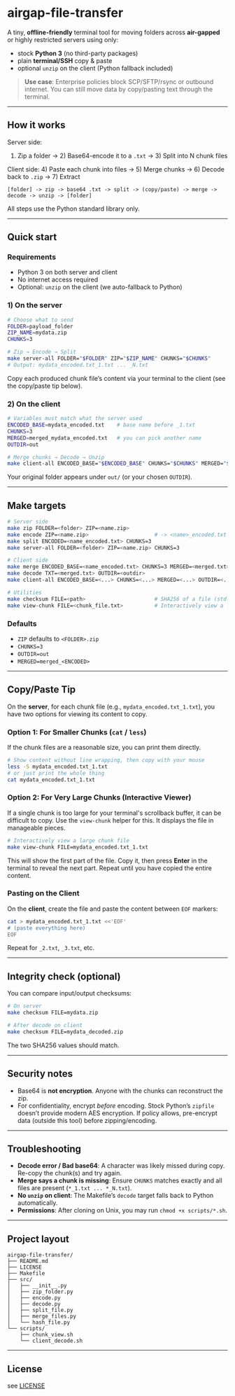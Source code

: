 # airgap-file-transfer

A tiny, **offline-friendly** terminal tool for moving folders across **air-gapped** or highly restricted servers using only:

  - stock **Python 3** (no third-party packages)
  - plain **terminal/SSH** copy & paste
  - optional `unzip` on the client (Python fallback included)

> **Use case**: Enterprise policies block SCP/SFTP/rsync or outbound internet. You can still move data by copy/pasting text through the terminal.

-----

## How it works

Server side:

1)  Zip a folder → 2) Base64-encode it to a `.txt` → 3) Split into N chunk files

Client side:
4\) Paste each chunk into files → 5) Merge chunks → 6) Decode back to `.zip` → 7) Extract

```
[folder] -> zip -> base64 .txt -> split -> (copy/paste) -> merge -> decode -> unzip -> [folder]
```

All steps use the Python standard library only.

-----

## Quick start

### Requirements

  - Python 3 on both server and client
  - No internet access required
  - Optional: `unzip` on the client (we auto-fallback to Python)

### 1\) On the **server**

```bash
# Choose what to send
FOLDER=payload_folder
ZIP_NAME=mydata.zip
CHUNKS=3

# Zip → Encode → Split
make server-all FOLDER="$FOLDER" ZIP="$ZIP_NAME" CHUNKS="$CHUNKS"
# Output: mydata_encoded.txt_1.txt ... _N.txt
```

Copy each produced chunk file’s content via your terminal to the client (see the copy/paste tip below).

### 2\) On the **client**

```bash
# Variables must match what the server used
ENCODED_BASE=mydata_encoded.txt    # base name before _1.txt
CHUNKS=3
MERGED=merged_mydata_encoded.txt   # you can pick another name
OUTDIR=out

# Merge chunks → Decode → Unzip
make client-all ENCODED_BASE="$ENCODED_BASE" CHUNKS="$CHUNKS" MERGED="$MERGED" OUTDIR="$OUTDIR"
```

Your original folder appears under `out/` (or your chosen `OUTDIR`).

-----

## Make targets

```bash
# Server side
make zip FOLDER=<folder> ZIP=<name.zip>
make encode ZIP=<name.zip>                     # -> <name>_encoded.txt
make split ENCODED=<name_encoded.txt> CHUNKS=3
make server-all FOLDER=<folder> ZIP=<name.zip> CHUNKS=3

# Client side
make merge ENCODED_BASE=<name_encoded.txt> CHUNKS=3 MERGED=<merged.txt>
make decode TXT=<merged.txt> OUTDIR=<outdir>
make client-all ENCODED_BASE=<...> CHUNKS=<...> MERGED=<...> OUTDIR=<...>

# Utilities
make checksum FILE=<path>                      # SHA256 of a file (stdlib)
make view-chunk FILE=<chunk_file.txt>          # Interactively view a large chunk for copying
```

### Defaults

  - `ZIP` defaults to `<FOLDER>.zip`
  - `CHUNKS=3`
  - `OUTDIR=out`
  - `MERGED=merged_<ENCODED>`

-----

## Copy/Paste Tip

On the **server**, for each chunk file (e.g., `mydata_encoded.txt_1.txt`), you have two options for viewing its content to copy.

### Option 1: For Smaller Chunks (`cat` / `less`)

If the chunk files are a reasonable size, you can print them directly.

```bash
# Show content without line wrapping, then copy with your mouse
less -S mydata_encoded.txt_1.txt
# or just print the whole thing
cat mydata_encoded.txt_1.txt
```

### Option 2: For Very Large Chunks (Interactive Viewer)

If a single chunk is too large for your terminal's scrollback buffer, it can be difficult to copy. Use the `view-chunk` helper for this. It displays the file in manageable pieces.

```bash
# Interactively view a large chunk file
make view-chunk FILE=mydata_encoded.txt_1.txt
```

This will show the first part of the file. Copy it, then press **Enter** in the terminal to reveal the next part. Repeat until you have copied the entire content.

### Pasting on the Client

On the **client**, create the file and paste the content between `EOF` markers:

```bash
cat > mydata_encoded.txt_1.txt <<'EOF'
# (paste everything here)
EOF
```

Repeat for `_2.txt`, `_3.txt`, etc.

-----

## Integrity check (optional)

You can compare input/output checksums:

```bash
# On server
make checksum FILE=mydata.zip

# After decode on client
make checksum FILE=mydata_decoded.zip
```

The two SHA256 values should match.

-----

## Security notes

  - Base64 is **not encryption**. Anyone with the chunks can reconstruct the zip.
  - For confidentiality, encrypt *before* encoding. Stock Python’s `zipfile` doesn’t provide modern AES encryption. If policy allows, pre-encrypt data (outside this tool) before zipping/encoding.

-----

## Troubleshooting

  - **Decode error / Bad base64**: A character was likely missed during copy. Re-copy the chunk(s) and try again.
  - **Merge says a chunk is missing**: Ensure `CHUNKS` matches exactly and all files are present (`*_1.txt ... *_N.txt`).
  - **No `unzip` on client**: The Makefile’s `decode` target falls back to Python automatically.
  - **Permissions**: After cloning on Unix, you may run `chmod +x scripts/*.sh`.

-----

## Project layout

```
airgap-file-transfer/
├── README.md
├── LICENSE
├── Makefile
├── src/
│   ├── __init__.py
│   ├── zip_folder.py
│   ├── encode.py
│   ├── decode.py
│   ├── split_file.py
│   ├── merge_files.py
│   └── hash_file.py
└── scripts/
    ├── chunk_view.sh
    └── client_decode.sh
```

-----

## License

see [LICENSE](LICENSE)